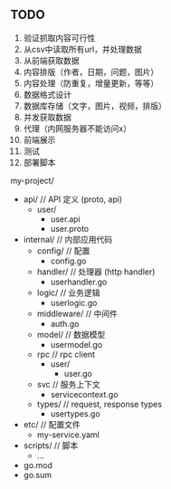 ## TODO
1. 验证抓取内容可行性
2. 从csv中读取所有url，并处理数据
3. 从前端获取数据
4. 内容排版（作者，日期，问题，图片）
5. 内容处理（防重复，增量更新，等等）
6. 数据格式设计
7. 数据库存储（文字，图片，视频，排版）
8. 并发获取数据
9. 代理（内网服务器不能访问x）
10. 前端展示
11. 测试
12. 部署脚本



my-project/
* api/           // API 定义 (proto, api)
    * user/
        * user.api
        * user.proto
* internal/      // 内部应用代码
    * config/    // 配置
        * config.go
    * handler/   // 处理器 (http handler)
        * userhandler.go
    * logic/     // 业务逻辑
        * userlogic.go
    * middleware/ // 中间件
        * auth.go
    * model/     // 数据模型
        * usermodel.go
    * rpc        // rpc client
        * user/
            * user.go
    * svc        // 服务上下文
        * servicecontext.go
    * types/     // request, response types
        * usertypes.go
* etc/           // 配置文件
    * my-service.yaml
* scripts/       // 脚本
    * ...
* go.mod
* go.sum